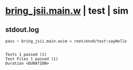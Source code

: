 # [bring_jsii.main.w](../../../../../examples/tests/valid/bring_jsii.main.w) | test | sim

## stdout.log
```log
pass ─ bring_jsii.main.wsim » root/env0/test:sayHello
 
 
Tests 1 passed (1)
Test Files 1 passed (1)
Duration <DURATION>
```

